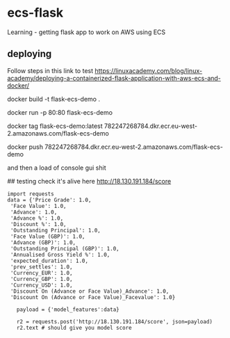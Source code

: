 # ecs-flask
Learning - getting flask app to work on AWS using ECS

## deploying

Follow steps in this link to test https://linuxacademy.com/blog/linux-academy/deploying-a-containerized-flask-application-with-aws-ecs-and-docker/

docker build -t flask-ecs-demo .

docker run -p 80:80 flask-ecs-demo

docker tag flask-ecs-demo:latest 782247268784.dkr.ecr.eu-west-2.amazonaws.com/flask-ecs-demo

docker push 782247268784.dkr.ecr.eu-west-2.amazonaws.com/flask-ecs-demo

and then a load of console gui shit

## testing 
check it's alive here http://18.130.191.184/score

    import requests
    data = {'Price Grade': 1.0,
     'Face Value': 1.0,
     'Advance': 1.0,
     'Advance %': 1.0,
     'Discount %': 1.0,
     'Outstanding Principal': 1.0,
     'Face Value (GBP)': 1.0,
     'Advance (GBP)': 1.0,
     'Outstanding Principal (GBP)': 1.0,
     'Annualised Gross Yield %': 1.0,
     'expected_duration': 1.0,
     'prev_settles': 1.0,
     'Currency_EUR': 1.0,
     'Currency_GBP': 1.0,
     'Currency_USD': 1.0,
     'Discount On (Advance or Face Value)_Advance': 1.0,
     'Discount On (Advance or Face Value)_Facevalue': 1.0}

       payload = {'model_features':data}  

       r2 = requests.post('http://18.130.191.184/score', json=payload)          
       r2.text # should give you model score

